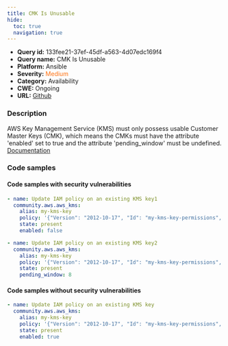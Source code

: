```yaml
---
title: CMK Is Unusable
hide:
  toc: true
  navigation: true
---
```


<style>
  .highlight .hll {
    background-color: #ff171742;
  }
  .md-content {
    max-width: 1100px;
    margin: 0 auto;
  }
</style>

-   **Query id:** 133fee21-37ef-45df-a563-4d07edc169f4
-   **Query name:** CMK Is Unusable
-   **Platform:** Ansible
-   **Severity:** <span style="color:#ff7213">Medium</span>
-   **Category:** Availability
-   **CWE:** Ongoing
-   **URL:** [Github](https://github.com/Checkmarx/kics/tree/master/assets/queries/ansible/aws/cmk_is_unusable)

### Description
AWS Key Management Service (KMS) must only possess usable Customer Master Keys (CMK), which means the CMKs must have the attribute 'enabled' set to true and the attribute 'pending_window' must be undefined.<br>
[Documentation](https://docs.ansible.com/ansible/latest/collections/community/aws/aws_kms_module.html#parameter-enabled)

### Code samples
#### Code samples with security vulnerabilities
```yaml title="Positive test num. 1 - yaml file" hl_lines="6"
- name: Update IAM policy on an existing KMS key1
  community.aws.aws_kms:
    alias: my-kms-key
    policy: '{"Version": "2012-10-17", "Id": "my-kms-key-permissions", "Statement": [ { <SOME STATEMENT> } ]}'
    state: present
    enabled: false

```
```yaml title="Positive test num. 2 - yaml file" hl_lines="6"
- name: Update IAM policy on an existing KMS key2
  community.aws.aws_kms:
    alias: my-kms-key
    policy: '{"Version": "2012-10-17", "Id": "my-kms-key-permissions", "Statement": [ { <SOME STATEMENT> } ]}'
    state: present
    pending_window: 8

```


#### Code samples without security vulnerabilities
```yaml title="Negative test num. 1 - yaml file"
- name: Update IAM policy on an existing KMS key
  community.aws.aws_kms:
    alias: my-kms-key
    policy: '{"Version": "2012-10-17", "Id": "my-kms-key-permissions", "Statement": [ { <SOME STATEMENT> } ]}'
    state: present
    enabled: true

```

